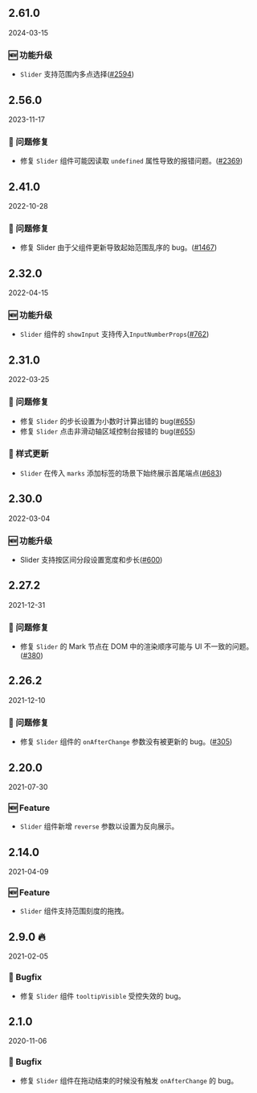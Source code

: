 ## 2.61.0

2024-03-15

### 🆕 功能升级

- `Slider` 支持范围内多点选择([#2594](https://github.com/arco-design/arco-design/pull/2594))

## 2.56.0

2023-11-17

### 🐛 问题修复

- 修复 `Slider` 组件可能因读取 `undefined` 属性导致的报错问题。([#2369](https://github.com/arco-design/arco-design/pull/2369))

## 2.41.0

2022-10-28

### 🐛 问题修复

- 修复 Slider 由于父组件更新导致起始范围乱序的 bug。([#1467](https://github.com/arco-design/arco-design/pull/1467))

## 2.32.0

2022-04-15

### 🆕 功能升级

- `Slider` 组件的 `showInput` 支持传入`InputNumberProps`([#762](https://github.com/arco-design/arco-design/pull/762))

## 2.31.0

2022-03-25

### 🐛 问题修复

- 修复 `Slider` 的步长设置为小数时计算出错的 bug([#655](https://github.com/arco-design/arco-design/pull/655))
- 修复 `Slider` 点击非滑动轴区域控制台报错的 bug([#655](https://github.com/arco-design/arco-design/pull/655))

### 💅 样式更新

- `Slider` 在传入 `marks` 添加标签的场景下始终展示首尾端点([#683](https://github.com/arco-design/arco-design/pull/683))

## 2.30.0

2022-03-04

### 🆕 功能升级

- Slider 支持按区间分段设置宽度和步长([#600](https://github.com/arco-design/arco-design/pull/600))

## 2.27.2

2021-12-31

### 🐛 问题修复

- 修复 `Slider` 的 Mark 节点在 DOM 中的渲染顺序可能与 UI 不一致的问题。([#380](https://github.com/arco-design/arco-design/pull/380))

## 2.26.2

2021-12-10

### 🐛 问题修复

- 修复 `Slider` 组件的 `onAfterChange` 参数没有被更新的 bug。([#305](https://github.com/arco-design/arco-design/pull/305))

## 2.20.0

2021-07-30

### 🆕 Feature

- `Slider` 组件新增 `reverse` 参数以设置为反向展示。

## 2.14.0

2021-04-09

### 🆕 Feature

- `Slider` 组件支持范围刻度的拖拽。

## 2.9.0 🔥

2021-02-05

### 🐛 Bugfix

- 修复 `Slider` 组件 `tooltipVisible` 受控失效的 bug。

## 2.1.0

2020-11-06

### 🐛 Bugfix

- 修复 `Slider` 组件在拖动结束的时候没有触发 `onAfterChange` 的 bug。

